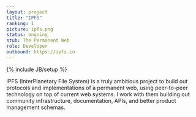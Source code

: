 ```yaml
---
layout: project
title: "IPFS"
ranking: 1
picture: ipfs.png
status: ongoing
stub: The Permanent Web
role: Developer
outbound: https://ipfs.io
---
```

{% include JB/setup %}

IPFS (InterPlanetary File System) is a truly ambitious project to build out protocols and implementations of a permanent web, using peer-to-peer technology on top of current web systems. I work with them building out community infrastructure, documentation, APIs, and better product management schemas.